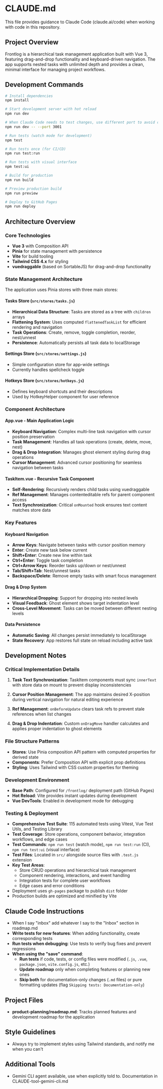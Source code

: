 # CLAUDE.md

This file provides guidance to Claude Code (claude.ai/code) when working with code in this repository.

## Project Overview

Frontlog is a hierarchical task management application built with Vue 3, featuring drag-and-drop functionality and keyboard-driven navigation. The app supports nested tasks with unlimited depth and provides a clean, minimal interface for managing project workflows.

## Development Commands

```bash
# Install dependencies
npm install

# Start development server with hot reload
npm run dev

# When Claude Code needs to test changes, use different port to avoid conflicts
npm run dev -- --port 3001

# Run tests (watch mode for development)
npm test

# Run tests once (for CI/CD)
npm run test:run

# Run tests with visual interface
npm test:ui

# Build for production
npm run build

# Preview production build
npm run preview

# Deploy to GitHub Pages
npm run deploy
```

## Architecture Overview

### Core Technologies
- **Vue 3** with Composition API
- **Pinia** for state management with persistence
- **Vite** for build tooling
- **Tailwind CSS 4.x** for styling
- **vuedraggable** (based on SortableJS) for drag-and-drop functionality

### State Management Architecture
The application uses Pinia stores with three main stores:

#### Tasks Store (`src/stores/tasks.js`)
- **Hierarchical Data Structure**: Tasks are stored as a tree with `children` arrays
- **Flattening System**: Uses computed `flattenedTaskList` for efficient rendering and navigation
- **Task Operations**: Create, remove, toggle completion, reorder, nest/unnest
- **Persistence**: Automatically persists all task data to localStorage

#### Settings Store (`src/stores/settings.js`)
- Simple configuration store for app-wide settings
- Currently handles spellcheck toggle

#### Hotkeys Store (`src/stores/hotkeys.js`)
- Defines keyboard shortcuts and their descriptions
- Used by HotkeyHelper component for user reference

### Component Architecture

#### App.vue - Main Application Logic
- **Keyboard Navigation**: Complex multi-line task navigation with cursor position preservation
- **Task Management**: Handles all task operations (create, delete, move, nest)
- **Drag & Drop Integration**: Manages ghost element styling during drag operations
- **Cursor Management**: Advanced cursor positioning for seamless navigation between tasks

#### TaskItem.vue - Recursive Task Component
- **Self-Rendering**: Recursively renders child tasks using vuedraggable
- **Ref Management**: Manages contenteditable refs for parent component access
- **Text Synchronization**: Critical `onMounted` hook ensures text content matches store data

### Key Features

#### Keyboard Navigation
- **Arrow Keys**: Navigate between tasks with cursor position memory
- **Enter**: Create new task below current
- **Shift+Enter**: Create new line within task
- **Ctrl+Enter**: Toggle task completion
- **Ctrl+Arrow Keys**: Reorder tasks up/down or nest/unnest
- **Tab/Shift+Tab**: Nest/unnest tasks
- **Backspace/Delete**: Remove empty tasks with smart focus management

#### Drag & Drop System
- **Hierarchical Dropping**: Support for dropping into nested levels
- **Visual Feedback**: Ghost element shows target indentation level
- **Cross-Level Movement**: Tasks can be moved between different nesting levels

#### Data Persistence
- **Automatic Saving**: All changes persist immediately to localStorage
- **State Recovery**: App restores full state on reload including active task

## Development Notes

### Critical Implementation Details

1. **Task Text Synchronization**: TaskItem components must sync `innerText` with store data on mount to prevent display inconsistencies

2. **Cursor Position Management**: The app maintains desired X-position during vertical navigation for natural editing experience

3. **Ref Management**: `onBeforeUpdate` clears task refs to prevent stale references when list changes

4. **Drag & Drop Indentation**: Custom `onDragMove` handler calculates and applies proper indentation to ghost elements

### File Structure Patterns
- **Stores**: Use Pinia composition API pattern with computed properties for derived state
- **Components**: Prefer Composition API with explicit prop definitions
- **Styling**: Uses Tailwind with CSS custom properties for theming

### Development Environment
- **Base Path**: Configured for `/frontlog/` deployment path (GitHub Pages)
- **Hot Reload**: Vite provides instant updates during development
- **Vue DevTools**: Enabled in development mode for debugging

### Testing & Deployment
- **Comprehensive Test Suite**: 115 automated tests using Vitest, Vue Test Utils, and Testing Library
- **Test Coverage**: Store operations, component behavior, integration workflows, and edge cases
- **Test Commands**: `npm run test` (watch mode), `npm run test:run` (CI), `npm run test:ui` (visual interface)
- **Test Files**: Located in `src/` alongside source files with `.test.js` extension
- **Key Test Areas**:
  - Store CRUD operations and hierarchical task management
  - Component rendering, interactions, and event handling
  - Integration tests for complete user workflows
  - Edge cases and error conditions
- Deployment uses `gh-pages` package to publish `dist` folder
- Production builds are optimized and minified by Vite

## Claude Code Instructions
- When I say "inbox" add whatever I say to the "Inbox" section in roadmap.md
- **Write tests for new features**: When adding functionality, create corresponding tests
- **Run tests when debugging**: Use tests to verify bug fixes and prevent regressions
- **When using the "save" command**:
  - **Run tests** if code, tests, or config files were modified (`.js`, `.vue`, `package.json`, `vite.config.js`, etc.)
  - **Update roadmap** only when completing features or planning new ones
  - **Skip both** for documentation-only changes (`.md` files) or pure formatting updates (flag `Skipping tests: Documentation-only`)

## Project Files
- **product-planning/roadmap.md**: Tracks planned features and development roadmap for the application

## Style Guidelines
- Always try to implement styles using Tailwind standards, and notify me when you can't

## Additional Tools
- Gemini CLI agent available, use when explicitly told to. Documentation in CLAUDE-tool-gemini-cli.md